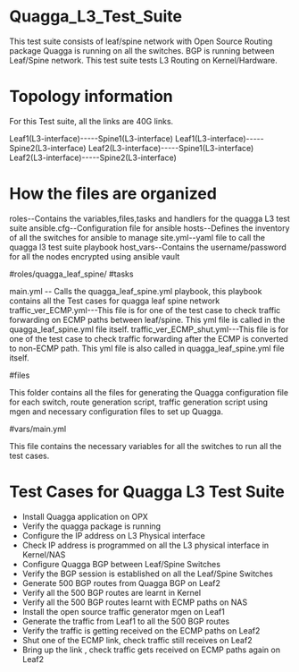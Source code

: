 # Quagga_L3_Test_Suite

This test suite consists of leaf/spine network with Open Source Routing package Quagga is running on all the switches. BGP is running between Leaf/Spine network. This test suite tests L3 Routing on Kernel/Hardware.

# Topology information
 
For this Test suite, all the links are 40G links.

Leaf1(L3-interface)-----Spine1(L3-interface)
Leaf1(L3-interface)-----Spine2(L3-interface)
Leaf2(L3-interface)-----Spine1(L3-interface)
Leaf2(L3-interface)-----Spine2(L3-interface)

# How the files are organized

roles--Contains the variables,files,tasks and handlers for the quagga L3 test suite 
ansible.cfg--Configuration file for ansible 
hosts--Defines the inventory of all the switches for ansible to manage
site.yml--yaml file to call the quagga l3 test suite playbook
host_vars--Contains the username/password for all the nodes encrypted using ansible vault

#roles/quagga_leaf_spine/
#tasks

main.yml -- Calls the quagga_leaf_spine.yml playbook, this playbook contains all the Test cases for quagga leaf spine network
traffic_ver_ECMP.yml---This file is for one of the test case to check traffic forwarding on ECMP paths between leaf/spine. This yml file is called 
                       in the quagga_leaf_spine.yml file itself.
traffic_ver_ECMP_shut.yml---This file is for one of the test case to check traffic forwarding after the ECMP is converted to non-ECMP path. This yml 
                            file is also called in quagga_leaf_spine.yml file itself.

#files

This folder contains all the files for generating the Quagga configuration file for each switch, route generation script, traffic generation script using mgen and necessary configuration files to set up Quagga.

#vars/main.yml

This file contains the necessary variables for all the switches to run all the test cases.

# Test Cases for Quagga L3 Test Suite

- Install Quagga application on OPX 
- Verify the quagga package is running
- Configure the IP address on L3 Physical interface
- Check IP address is programmed on all the L3 physical interface in Kernel/NAS
- Configure Quagga BGP between Leaf/Spine Switches
- Verify the BGP session is established on all the Leaf/Spine Switches
- Generate 500 BGP routes from Quagga BGP on Leaf2
- Verify all the 500 BGP routes are learnt in Kernel 
- Verify all the 500 BGP routes learnt with ECMP paths on NAS
- Install the open source traffic generator mgen on Leaf1
- Generate the traffic from Leaf1 to all the 500 BGP routes
- Verify the traffic is getting received on the ECMP paths on Leaf2
- Shut one of the ECMP link, check traffic still receives on Leaf2
- Bring up the link , check traffic gets received on ECMP paths again on Leaf2